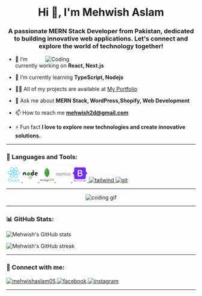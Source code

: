 <h1 align="center">Hi 👋, I'm Mehwish Aslam</h1>
<h3 align="center">A passionate MERN Stack Developer from Pakistan, dedicated to building innovative web applications. Let's connect and explore the world of technology together!</h3>

<img align="right" alt="Coding" width="400" src="https://i.gifer.com/JXA0.gif">

- 🔭 I’m currently working on **React, Next.js**

- 🌱 I’m currently learning **TypeScript, Nodejs**

- 👨‍💻 All of my projects are available at [My Portfolio](https://github.com/MehwishAslam07?tab=repositories)

- 💬 Ask me about **MERN Stack, WordPress,Shopify, Web Development**

- 📫 How to reach me **mehwish2d@gmail.com**

- ⚡ Fun fact **I love to explore new technologies and create innovative solutions.**

---

<h3 align="left">🚀 Languages and Tools:</h3>
<p align="left">
  <a href="https://reactjs.org/" target="_blank" rel="noreferrer"> 
    <img src="https://raw.githubusercontent.com/devicons/devicon/master/icons/react/react-original-wordmark.svg" alt="react" width="40" height="40"/> 
  </a>
  <a href="https://nodejs.org" target="_blank" rel="noreferrer"> 
    <img src="https://raw.githubusercontent.com/devicons/devicon/master/icons/nodejs/nodejs-original-wordmark.svg" alt="nodejs" width="40" height="40"/> 
  </a>
  <a href="https://www.mongodb.com/" target="_blank" rel="noreferrer"> 
    <img src="https://raw.githubusercontent.com/devicons/devicon/master/icons/mongodb/mongodb-original-wordmark.svg" alt="mongodb" width="40" height="40"/> 
  </a>
  <a href="https://expressjs.com/" target="_blank" rel="noreferrer"> 
    <img src="https://raw.githubusercontent.com/devicons/devicon/master/icons/express/express-original-wordmark.svg" alt="express" width="40" height="40"/>
  </a>
  <a href="https://getbootstrap.com" target="_blank" rel="noreferrer"> 
    <img src="https://raw.githubusercontent.com/devicons/devicon/master/icons/bootstrap/bootstrap-plain-wordmark.svg" alt="bootstrap" width="40" height="40"/> 
  </a>
  <a href="https://tailwindcss.com/" target="_blank" rel="noreferrer">
    <img src="https://www.vectorlogo.zone/logos/tailwindcss/tailwindcss-icon.svg" alt="tailwind" width="40" height="40"/>
  </a>
  <a href="https://git-scm.com/" target="_blank" rel="noreferrer"> 
    <img src="https://www.vectorlogo.zone/logos/git-scm/git-scm-icon.svg" alt="git" width="40" height="40"/>
  </a>
</p>

---

<p align="center">
  <img src="https://media.giphy.com/media/26tn33aiTi1jkl6H6/giphy.gif" alt="coding gif" width="400"/>
</p>

---

<h3 align="left">📊 GitHub Stats:</h3>
<p align="left">
  <img src="https://github-readme-stats.vercel.app/api?username=MehwishAslam07&show_icons=true&theme=radical" alt="Mehwish's GitHub stats" />
</p>
<p align="left">
  <img src="https://github-readme-streak-stats.herokuapp.com/?user=MehwishAslam07&theme=radical" alt="Mehwish's GitHub streak" />
</p>

---

<h3 align="left">💬 Connect with me:</h3>
<p align="left">
  <a href="https://linkedin.com/in/mehwishaslam05" target="blank">
    <img align="center" src="https://raw.githubusercontent.com/rahuldkjain/github-profile-readme-generator/master/src/images/icons/Social/linked-in-alt.svg" alt="mehwishaslam05" height="30" width="40" />
  </a>
  <a href="https://facebook.com/yourfacebookprofile" target="blank">
    <img align="center" src="https://raw.githubusercontent.com/rahuldkjain/github-profile-readme-generator/master/src/images/icons/Social/facebook.svg" alt="facebook" height="30" width="40" />
  </a>
  <a href="https://instagram.com/yourinstagramprofile" target="blank">
    <img align="center" src="https://raw.githubusercontent.com/rahuldkjain/github-profile-readme-generator/master/src/images/icons/Social/instagram.svg" alt="instagram" height="30" width="40" />
  </a>
</p>

---
